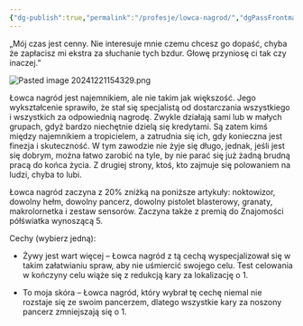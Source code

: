 ```yaml
---
{"dg-publish":true,"permalink":"/profesje/lowca-nagrod/","dgPassFrontmatter":true}
---
```


„Mój czas jest cenny. Nie interesuje mnie czemu chcesz go dopaść, chyba że zapłacisz mi ekstra za słuchanie tych bzdur. Głowę przyniosę ci tak czy inaczej.”

![Pasted image 20241221154329.png](/img/user/Obrazy/Pasted%20image%2020241221154329.png)

Łowca nagród jest najemnikiem, ale nie takim jak większość. Jego wykształcenie sprawiło, że stał się specjalistą od dostarczania wszystkiego i wszystkich za odpowiednią nagrodę. Zwykle działają sami lub w małych grupach, gdyż bardzo niechętnie dzielą się kredytami. Są zatem kimś między najemnikiem a tropicielem, a zatrudnia się ich, gdy konieczna jest finezja i skuteczność. W tym zawodzie nie żyje się długo, jednak, jeśli jest się dobrym, można łatwo zarobić na tyle, by nie parać się już żadną brudną pracą do końca życia. Z drugiej strony, ktoś, kto zajmuje się polowaniem na ludzi, chyba to lubi.

Łowca nagród zaczyna z 20% zniżką na poniższe artykuły: noktowizor, dowolny hełm, dowolny pancerz, dowolny pistolet blasterowy, granaty, makrolornetka i zestaw sensorów. Zaczyna także z premią do Znajomości półświatka wynoszącą 5.

Cechy (wybierz jedną):

- Żywy jest wart więcej – Łowca nagród z tą cechą wyspecjalizował się w takim załatwianiu spraw, aby nie uśmiercić swojego celu. Test celowania w kończyny celu wiąże się z redukcją kary za lokalizację o 1.

- To moja skóra – Łowca nagród, który wybrał tę cechę niemal nie rozstaje się ze swoim pancerzem, dlatego wszystkie kary za noszony pancerz zmniejszają się o 1.